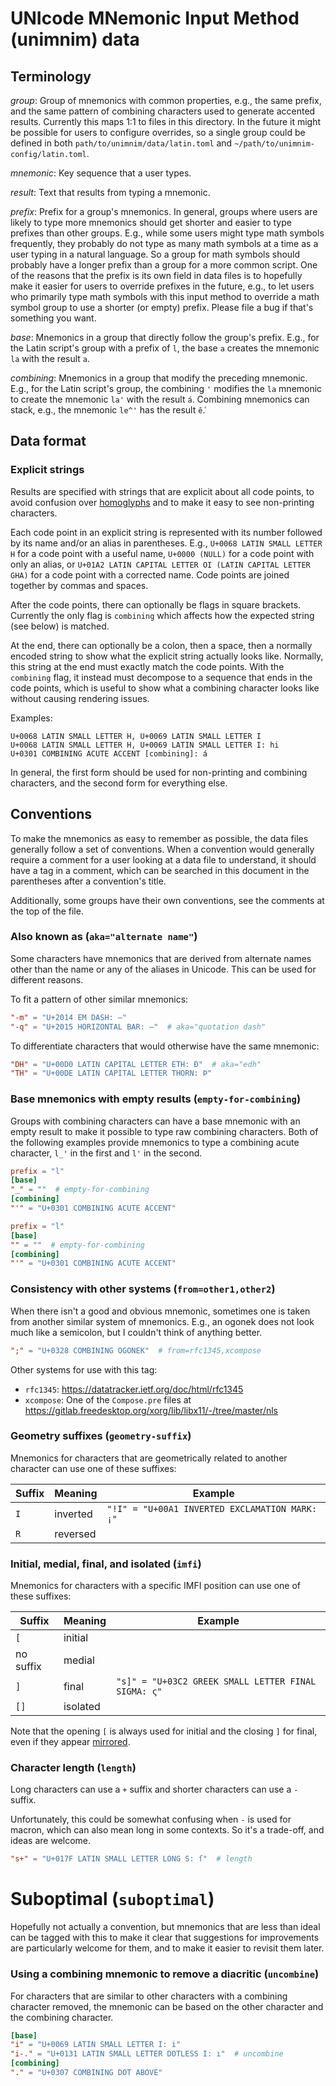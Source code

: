 <!--
    SPDX-FileCopyrightText: 2025 David Mandelberg <david@mandelberg.org>

    SPDX-License-Identifier: CC0-1.0 OR Apache-2.0
-->

# UNIcode MNemonic Input Method (unimnim) data

## Terminology

*group*: Group of mnemonics with common properties, e.g., the same prefix, and
the same pattern of combining characters used to generate accented results.
Currently this maps 1:1 to files in this directory. In the future it might be
possible for users to configure overrides, so a single group could be defined in
both `path/to/unimnim/data/latin.toml` and
`~/path/to/unimnim-config/latin.toml`.

*mnemonic*: Key sequence that a user types.

*result*: Text that results from typing a mnemonic.

*prefix*: Prefix for a group's mnemonics. In general, groups where users are
likely to type more mnemonics should get shorter and easier to type prefixes
than other groups. E.g., while some users might type math symbols frequently,
they probably do not type as many math symbols at a time as a user typing in a
natural language. So a group for math symbols should probably have a longer
prefix than a group for a more common script. One of the reasons that the prefix
is its own field in data files is to hopefully make it easier for users to
override prefixes in the future, e.g., to let users who primarily type math
symbols with this input method to override a math symbol group to use a shorter
(or empty) prefix. Please file a bug if that's something you want.

*base*: Mnemonics in a group that directly follow the group's prefix. E.g., for
the Latin script's group with a prefix of `l`, the base `a` creates the mnemonic
`la` with the result `a`.

*combining*: Mnemonics in a group that modify the preceding mnemonic. E.g., for
the Latin script's group, the combining `'` modifies the `la` mnemonic to create
the mnemonic `la'` with the result `á`. Combining mnemonics can stack, e.g., the
mnemonic `le^'` has the result `ế`.

## Data format

### Explicit strings

Results are specified with strings that are explicit about all code points, to
avoid confusion over [homoglyphs](https://en.wikipedia.org/wiki/Homoglyph) and
to make it easy to see non-printing characters.

Each code point in an explicit string is represented with its number followed by
its name and/or an alias in parentheses. E.g., `U+0068 LATIN SMALL LETTER H` for
a code point with a useful name, `U+0000 (NULL)` for a code point with only an
alias, or `U+01A2 LATIN CAPITAL LETTER OI (LATIN CAPITAL LETTER GHA)` for a code
point with a corrected name. Code points are joined together by commas and
spaces.

After the code points, there can optionally be flags in square brackets.
Currently the only flag is `combining` which affects how the expected string
(see below) is matched.

At the end, there can optionally be a colon, then a space, then a normally
encoded string to show what the explicit string actually looks like. Normally,
this string at the end must exactly match the code points. With the `combining`
flag, it instead must decompose to a sequence that ends in the code points,
which is useful to show what a combining character looks like without causing
rendering issues.

Examples:

```
U+0068 LATIN SMALL LETTER H, U+0069 LATIN SMALL LETTER I
U+0068 LATIN SMALL LETTER H, U+0069 LATIN SMALL LETTER I: hi
U+0301 COMBINING ACUTE ACCENT [combining]: á
```

In general, the first form should be used for non-printing and combining
characters, and the second form for everything else.

## Conventions

To make the mnemonics as easy to remember as possible, the data files generally
follow a set of conventions. When a convention would generally require a comment
for a user looking at a data file to understand, it should have a tag in a
comment, which can be searched in this document in the parentheses after a
convention's title.

Additionally, some groups have their own conventions, see the comments at the
top of the file.

### Also known as (`aka="alternate name"`)

Some characters have mnemonics that are derived from alternate names other than
the name or any of the aliases in Unicode. This can be used for different
reasons.

To fit a pattern of other similar mnemonics:

```toml
"-m" = "U+2014 EM DASH: —"
"-q" = "U+2015 HORIZONTAL BAR: ―"  # aka="quotation dash"
```

To differentiate characters that would otherwise have the same mnemonic:

```toml
"DH" = "U+00D0 LATIN CAPITAL LETTER ETH: Ð"  # aka="edh"
"TH" = "U+00DE LATIN CAPITAL LETTER THORN: Þ"
```

### Base mnemonics with empty results (`empty-for-combining`)

Groups with combining characters can have a base mnemonic with an empty result
to make it possible to type raw combining characters. Both of the following
examples provide mnemonics to type a combining acute character, `l_'` in the
first and `l'` in the second.

```toml
prefix = "l"
[base]
"_" = ""  # empty-for-combining
[combining]
"'" = "U+0301 COMBINING ACUTE ACCENT"
```

```toml
prefix = "l"
[base]
"" = ""  # empty-for-combining
[combining]
"'" = "U+0301 COMBINING ACUTE ACCENT"
```

### Consistency with other systems (`from=other1,other2`)

When there isn't a good and obvious mnemonic, sometimes one is taken from
another similar system of mnemonics. E.g., an ogonek does not look much like a
semicolon, but I couldn't think of anything better.

```toml
";" = "U+0328 COMBINING OGONEK"  # from=rfc1345,xcompose
```

Other systems for use with this tag:

*   `rfc1345`: https://datatracker.ietf.org/doc/html/rfc1345
*   `xcompose`: One of the `Compose.pre` files at
    https://gitlab.freedesktop.org/xorg/lib/libx11/-/tree/master/nls

### Geometry suffixes (`geometry-suffix`)

Mnemonics for characters that are geometrically related to another character can
use one of these suffixes:

| Suffix | Meaning | Example |
| --- | --- | --- |
| `I` | inverted | `"!I" = "U+00A1 INVERTED EXCLAMATION MARK: ¡"` |
| `R` | reversed | |

### Initial, medial, final, and isolated (`imfi`)

Mnemonics for characters with a specific IMFI position can use one of these
suffixes:

| Suffix | Meaning | Example |
| --- | --- | --- |
| `[` | initial | |
| no suffix | medial | |
| `]` | final | `"s]" = "U+03C2 GREEK SMALL LETTER FINAL SIGMA: ς"` |
| `[]` | isolated | |

Note that the opening `[` is always used for initial and the closing `]` for
final, even if they appear
[mirrored](https://www.unicode.org/reports/tr9/#Mirroring).

### Character length (`length`)

Long characters can use a `+` suffix and shorter characters can use a `-`
suffix.

Unfortunately, this could be somewhat confusing when `-` is used for macron,
which can also mean long in some contexts. So it's a trade-off, and ideas are
welcome.

```toml
"s+" = "U+017F LATIN SMALL LETTER LONG S: ſ"  # length
```

# Suboptimal (`suboptimal`)

Hopefully not actually a convention, but mnemonics that are less than ideal can
be tagged with this to make it clear that suggestions for improvements are
particularly welcome for them, and to make it easier to revisit them later.

### Using a combining mnemonic to remove a diacritic (`uncombine`)

For characters that are similar to other characters with a combining character
removed, the mnemonic can be based on the other character and the combining
character.

```toml
[base]
"i" = "U+0069 LATIN SMALL LETTER I: i"
"i-." = "U+0131 LATIN SMALL LETTER DOTLESS I: ı"  # uncombine
[combining]
"." = "U+0307 COMBINING DOT ABOVE"
```

